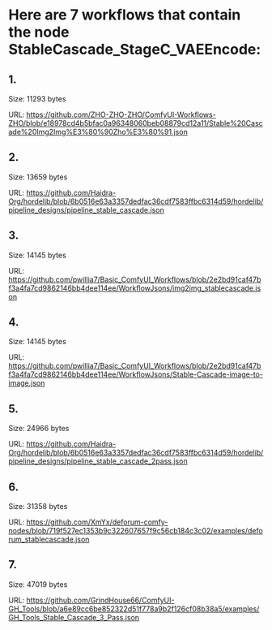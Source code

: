 # Here are 7 workflows that contain the node StableCascade_StageC_VAEEncode:

## 1. 

Size: 11293 bytes

URL: https://github.com/ZHO-ZHO-ZHO/ComfyUI-Workflows-ZHO/blob/e18978cd4b5bfac0a96348060beb08879cd12a11/Stable%20Cascade%20Img2Img%E3%80%90Zho%E3%80%91.json

## 2. 

Size: 13659 bytes

URL: https://github.com/Haidra-Org/hordelib/blob/6b0516e63a3357dedfac36cdf7583ffbc6314d59/hordelib/pipeline_designs/pipeline_stable_cascade.json

## 3. 

Size: 14145 bytes

URL: https://github.com/pwillia7/Basic_ComfyUI_Workflows/blob/2e2bd91caf47bf3a4fa7cd9862146bb4dee114ee/WorkflowJsons/img2img_stablecascade.json

## 4. 

Size: 14145 bytes

URL: https://github.com/pwillia7/Basic_ComfyUI_Workflows/blob/2e2bd91caf47bf3a4fa7cd9862146bb4dee114ee/WorkflowJsons/Stable-Cascade-image-to-image.json

## 5. 

Size: 24966 bytes

URL: https://github.com/Haidra-Org/hordelib/blob/6b0516e63a3357dedfac36cdf7583ffbc6314d59/hordelib/pipeline_designs/pipeline_stable_cascade_2pass.json

## 6. 

Size: 31358 bytes

URL: https://github.com/XmYx/deforum-comfy-nodes/blob/719f527ec1353b9c322607657f9c56cb184c3c02/examples/deforum_stablecascade.json

## 7. 

Size: 47019 bytes

URL: https://github.com/GrindHouse66/ComfyUI-GH_Tools/blob/a6e89cc6be852322d51f778a9b2f126cf08b38a5/examples/GH_Tools_Stable_Cascade_3_Pass.json

